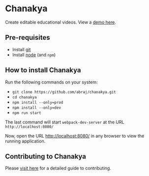 # Chanakya
Create editable educational videos. View a [demo here](https://chanakya-dev.firebaseapp.com/).

## Pre-requisites
* Install [git](https://www.atlassian.com/git/tutorials/install-git)
* Install [node](https://nodejs.org/en/download/package-manager/) (and `npm`)

## How to install Chanakya
Run the following commands on your system:
* `git clone https://github.com/abraj/chanakya.git`
* `cd chanakya`
* `npm install --only=prod`
* `npm install --only=dev`
* `npm run start`

The last command will start `webpack-dev-server` at the URL `http://localhost:8080/`

Now, open the URL [http://localhost:8080/](http://localhost:8080/) in any browser to view the running application.

## Contributing to Chanakya
Please [visit here](CONTRIBUTING.md) for a detailed guide to contributing.
